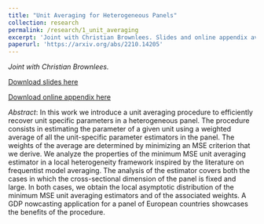 ```yaml
---
title: "Unit Averaging for Heterogeneous Panels"
collection: research
permalink: /research/1_unit_averaging
excerpt: 'Joint with Christian Brownlees. Slides and online appendix available'
paperurl: 'https://arxiv.org/abs/2210.14205'
---
```


*Joint with Christian Brownlees.*



[Download slides here](/files/1_unitAveragingSlides.pdf)

[Download online appendix here](/files/1_unitAveragingSupplement.pdf)

*Abstract*: In this work we introduce a unit averaging procedure to efficiently recover unit
specific parameters in a heterogeneous panel. The procedure consists in estimating
the parameter of a given unit using a weighted average of all the unit-specific
parameter estimators in the panel. The weights of the average are determined by
minimizing an MSE criterion that we derive. We analyze the properties of the
minimum MSE unit averaging estimator in a local heterogeneity framework inspired
by the literature on frequentist model averaging. The analysis of the estimator covers
both the cases in which the cross-sectional dimension of the panel is fixed and large.
In both cases, we obtain the local asymptotic distribution of the minimum MSE unit
averaging estimators and of the associated weights. A GDP nowcasting application
for a panel of European countries showcases the benefits of the procedure.
